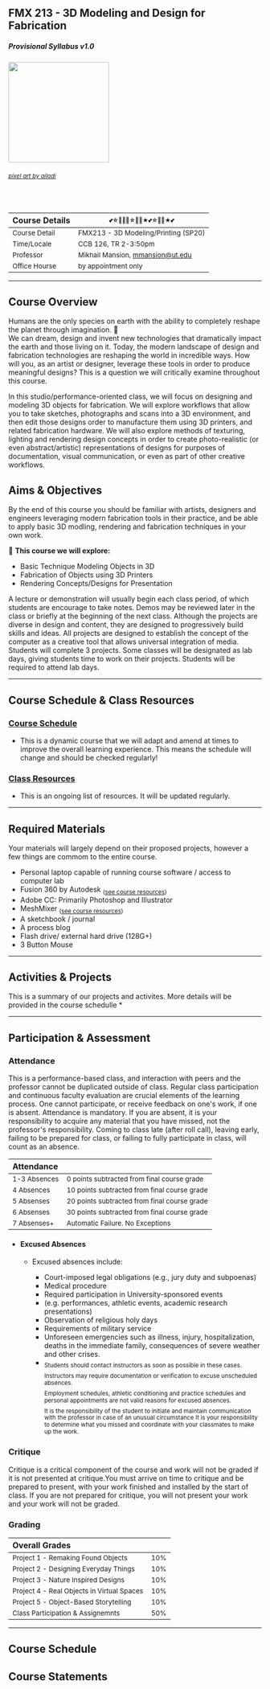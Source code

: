 ## FMX 213 - 3D Modeling and Design for Fabrication

##### Provisional Syllabus v1.0

<img src="https://media.giphy.com/media/l2JhwdnrGvfnoXrzi/source.gif" width="200" height="200" />

###### <sub>[pixel art by ailadi](https://www.instagram.com/ailadi/)</sub>

<br>

| Course Details  | <sub><sup>💕☆🚀🌐💕☆🚀🌐★💕☆🚀🌐★💕</sup></sub> |
| :---   | -------------   |
| <sub>Course Detail</sub> | <sub>FMX213 - 3D Modeling/Printing (SP20)</sub> |
| <sub>Time/Locale</sub>   | <sub>CCB 126, TR 2-3:50pm</sub> |
| <sub>Professor</sub>     | <sub>Mikhail Mansion, mmansion@ut.edu</sub> |
| <sub>Office Hourse</sub> | <sub>by appointment only</sub> |

---

## Course Overview

Humans are the only species on earth with the ability to completely reshape the planet through imagination. 🐒 <br>
We can dream, design and invent new technologies that dramatically impact the earth and those living on it. Today, the modern landscape of design and fabrication technologies are reshaping the world in incredible ways. How will you, as an artist or designer, leverage these tools in order to produce meaningful designs? This is a question we will critically examine throughout this course. 

In this studio/performance-oriented class, we will focus on designing and modeling 3D objects for fabrication. We will explore workflows that allow you to take sketches, photographs and scans into a 3D environment, and then edit those designs order to manufacture them using 3D printers, and related fabrication hardware. We will also explore methods of texturing, lighting and rendering design concepts in order to create photo-realistic (or even abstract/artistic) representations of designs for purposes of documentation, visual communication, or even as part of other creative workflows.

## Aims & Objectives

By the end of this course you should be familiar with artists, designers and engineers leveraging modern fabrication tools in their practice, and be able to apply basic 3D modling, rendering and fabrication techniques in your own work.

👀 **This course we will explore:** 
* Basic Technique Modeling Objects in 3D 
* Fabrication of Objects using 3D Printers
* Rendering Concepts/Designs for Presentation

A lecture or demonstration will usually begin each class period, of which students are
encourage to take notes. Demos may be reviewed later in the class or briefly at the
beginning of the next class. Although the projects are diverse in design and content,
they are designed to progressively build skills and ideas. All projects are designed to
establish the concept of the computer as a creative tool that allows universal integration
of media. Students will complete 3 projects. Some classes will be designated as lab
days, giving students time to work on their projects. Students will be required to attend
lab days.

---

## Course Schedule & Class Resources

### [Course Schedule](https://github.com/mmansion/UT_FMX_213/blob/master/SCHEDULE.md)
* This is a dynamic course that we will adapt and amend at times to improve the overall learning experience. This means the schedule will change and should be checked regularly!

### [Class Resources](https://github.com/mmansion/UT_FMX_213/blob/master/RESOURCES.md)
* This is an ongoing list of resources. It will be updated regularly. 

---

## Required Materials

Your materials will largely depend on their proposed projects, however a few things are commom to the entire course.

* Personal laptop capable of running course software / access to computer lab
* Fusion 360 by Autodesk <sub>([see course resources](https://github.com/mmansion/UT_FMX_213/blob/master/RESOURCES.md))</sub>
* Adobe CC: Primarily Photoshop and Illustrator
* MeshMixer <sub>([see course resources](https://github.com/mmansion/UT_FMX_213/blob/master/RESOURCES.md))</sub>
* A sketchbook / journal
* A process blog
* Flash drive/ external hard drive (128G+)
* 3 Button Mouse

---

## Activities & Projects

This is a summary of our projects and activites. More details will be provided in the course schedulle
* 

---

## Participation & Assessment

### Attendance
This is a performance-based class, and interaction with peers and the professor cannot
be duplicated outside of class. Regular class participation and continuous faculty
evaluation are crucial elements of the learning process. One cannot participate, or
receive feedback on one's work, if one is absent. Attendance is mandatory. If you are
absent, it is your responsibility to acquire any material that you have missed, not the
professor's responsibility. Coming to class late (after roll call), leaving early, failing to be
prepared for class, or failing to fully participate in class, will count as an absence.

| Attendance  | |
| :---   | -------------   |
| <sub>1-3 Absences</sub> | <sub>0 points subtracted from final course grade</sub> |
| <sub>4 Absences</sub>  | <sub>10 points subtracted from final course grade</sub> |
| <sub>5 Absenses</sub>  | <sub>20 points subtracted from final course grade</sub> |
| <sub>6 Absenses</sub>  | <sub>30 points subtracted from final course grade</sub> |
| <sub>7 Absenses+</sub> | <sub>Automatic Failure. No Exceptions</sub> |

* #### Excused Absences

  * Excused absences include:

    * Court-imposed legal obligations (e.g., jury duty and subpoenas)
    * Medical procedure
    * Required participation in University-sponsored events
    * (e.g. performances, athletic events, academic research presentations)
    * Observation of religious holy days
    * Requirements of military service
    * Unforeseen emergencies such as illness, injury, hospitalization, deaths in the immediate family, consequences of severe weather and other crises.
    * <sub>Students should contact instructors as soon as possible in these cases.</sub><br><sub>Instructors may require documentation or verification to excuse unscheduled absences.</sub><br><sub>Employment schedules, athletic conditioning and practice schedules and personal appointments are not valid reasons for excused absences.</sub><br><sub> It is the responsibility of the student to initiate and maintain communication with the professor in case of an unusual circumstance</sub><sub> It is your responsibility to determine what you missed and coordinate with your classmates to make up the work.</sub>

### Critique

Critique is a critical component of the course and work will not be graded if it is not
presented at critique.You must arrive on time to critique and be prepared to present,
with your work finished and installed by the start of class. If you are not prepared for
critique, you will not present your work and your work will not be graded. 

### Grading

| Overall Grades  | |
| :---   | -------------   |
| <sub> Project 1 - Remaking Found Objects </sub>          | <sub>10%</sub>  |
| <sub> Project 2 - Designing Everyday Things </sub>       | <sub>10%</sub>  |
| <sub> Project 3 - Nature Inspired Designs   </sub>       | <sub>10%</sub>  |
| <sub> Project 4 - Real Objects in Virtual Spaces </sub>  | <sub>10%</sub>  |
| <sub> Project 5 - Object-Based Storytelling </sub>       | <sub>10%</sub>  |
| <sub> Class Participation &  Assignemnts                 | <sub>50%</sub>  |

---

## Course Schedule
## Course Statements





